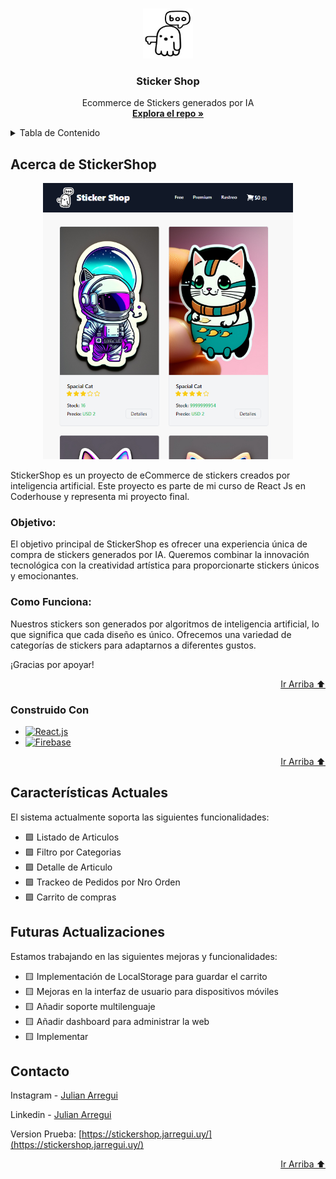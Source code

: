 <a id="readme-top"></a>
<!-- PROJECT LOGO -->
<br />
<div align="center">
  <a href="https://github.com/jarregui92/stickerShopReact">
    <img src="public/images/logo.svg" alt="Logo" width="80" height="80">
  </a>
    <h3 align="center">Sticker Shop</h3>
    <p align="center">
    Ecommerce de Stickers generados por IA
    <br />
    <a href="https://github.com/jarregui92/stickerShopReact"><strong>Explora el repo »</strong></a>
    <br />
  </p>
</div>


<!-- TABLE OF CONTENTS -->
<details>
  <summary>Tabla de Contenido</summary>
  <ol>
    <li>
      <a href="#acerca-de-stickershop">Acerca de StickerShop</a>
      <ul>
        <li><a href="#objetivo">Objetivo</a></li>
        <li><a href="#como-funciona">Como Funciona</a></li>
        <li><a href="#construido-con">Construido con</a></li>
        <li><a href="#contacto">Contacto</a></li>
      </ul>
    </li>

  </ol>
</details>



<!-- ABOUT THE PROJECT -->
## Acerca de StickerShop

<div align="center">
<img src="./public/images/captura_index.png" width="400" />
</div>

StickerShop es un proyecto de eCommerce de stickers creados por inteligencia artificial. Este proyecto es parte de mi curso de React Js en Coderhouse y representa mi proyecto final.

### Objetivo:
El objetivo principal de StickerShop es ofrecer una experiencia única de compra de stickers generados por IA. Queremos combinar la innovación tecnológica con la creatividad artística para proporcionarte stickers únicos y emocionantes.

### Como Funciona:
Nuestros stickers son generados por algoritmos de inteligencia artificial, lo que significa que cada diseño es único. Ofrecemos una variedad de categorías de stickers para adaptarnos a diferentes gustos.

¡Gracias por apoyar!

<p align="right"><a href="#readme-top">Ir Arriba ⬆️</a></p>


### Construido Con

- [![React.js]][React-url]
- [![Firebase]][Firebase-url]

<p align="right"><a href="#readme-top">Ir Arriba ⬆️</a></p>

## Características Actuales

El sistema actualmente soporta las siguientes funcionalidades:

- 🟩 Listado de Articulos
- 🟩 Filtro por Categorias
- 🟩 Detalle de Articulo
- 🟩 Trackeo de Pedidos por Nro Orden
- 🟩 Carrito de compras

## Futuras Actualizaciones

Estamos trabajando en las siguientes mejoras y funcionalidades:

- 🟨 Implementación de LocalStorage para guardar el carrito
- 🟨 Mejoras en la interfaz de usuario para dispositivos móviles
- 🟨 Añadir soporte multilenguaje
- 🟨 Añadir dashboard para administrar la web
- 🟨 Implementar 

<!-- CONTACT -->
## Contacto

Instagram - [Julian Arregui](https://instagram.com/jarregui92)

Linkedin - [Julian Arregui](https://www.linkedin.com/in/jarregui92/)

Version Prueba: [https://stickershop.jarregui.uy/](https://stickershop.jarregui.uy/)

<p align="right"><a href="#readme-top">Ir Arriba ⬆️</a></p>



<!-- MARKDOWN LINKS & IMAGES -->
[product-screenshot]: ./public/images/Captura.png
[React.js]: https://img.shields.io/badge/React-20232A?style=for-the-badge&logo=react&logoColor=61DAFB
[Firebase]: https://img.shields.io/badge/Firebase-20232A?style=for-the-badge&logo=firebase&logoColor=yellow
[React-url]: https://reactjs.org/
[Firebase-url]: https://firebase.google.com/

